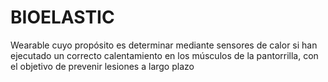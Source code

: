 # BIOELASTIC
Wearable cuyo propósito es determinar mediante sensores de calor si han ejecutado un correcto calentamiento en los músculos de la pantorrilla, con el objetivo de prevenir lesiones a largo plazo
